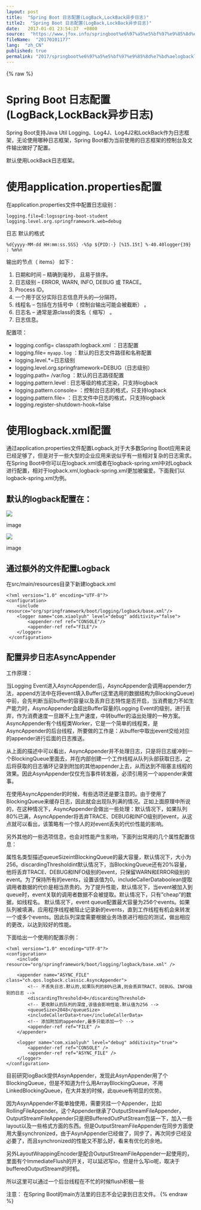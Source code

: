 ```yaml
---
layout: post
title:  "Spring Boot 日志配置(LogBack,LockBack异步日志)"
title2:  "Spring Boot 日志配置(LogBack,LockBack异步日志)"
date:   2017-01-01 23:54:37  +0800
source:  "https://www.jfox.info/springboot%e6%97%a5%e5%bf%97%e9%85%8d%e7%bd%aelogbacklockback%e5%bc%82%e6%ad%a5%e6%97%a5%e5%bf%97.html"
fileName:  "20170101177"
lang:  "zh_CN"
published: true
permalink: "2017/springboot%e6%97%a5%e5%bf%97%e9%85%8d%e7%bd%aelogbacklockback%e5%bc%82%e6%ad%a5%e6%97%a5%e5%bf%97.html"
---
```

{% raw %}
# Spring Boot 日志配置(LogBack,LockBack异步日志) 


Spring Boot支持Java Util Logging、Log4J、Log4J2和LockBack作为日志框架，无论使用哪种日志框架，Spring Boot都为当前使用的日志框架的控制台及文件输出做好了配置。

默认使用LockBack日志框架。

# 使用application.properties配置

在application.properties文件中配置日志级别：

    logging.file=E:logsspring-boot-student
    logging.level.org.springframework.web=debug

日志 默认的格式

    %d{yyyy-MM-dd HH:mm:ss.SSS} -%5p ${PID:-} [%15.15t] %-40.40logger{39} : %m%n

输出的节点（ items） 如下：

1. 日期和时间 – 精确到毫秒， 且易于排序。
2. 日志级别 – ERROR, WARN, INFO, DEBUG 或 TRACE。
3. Process ID。
4. 一个用于区分实际日志信息开头的—分隔符。
5. 线程名 – 包括在方括号中（ 控制台输出可能会被截断） 。
6. 日志名 – 通常是源class的类名（ 缩写） 。
7. 日志信息。

配置项：

- logging.config= classpath:logback.xml ：日志配置
- logging.file= `myapp.log` ：默认的日志文件路径和名称配置
- logging.level.*=日志级别
- logging.level.org.springframework=DEBUG（日志级别）
- logging.path= /var/log ：默认的日志路径配置
- logging.pattern.level : 日志等级的格式渲染，只支持logback
- logging.pattern.console= ：控制台日志的格式，只支持logback
- logging.pattern.file= ：日志文件中日志的格式，只支持logback
- logging.register-shutdown-hook=false 

# 使用logback.xml配置

通过application.properties文件配置Logback,对于大多数Spring Boot应用来说已经足够了，但是对于一些大型的企业应用来说似乎有一些相对复杂的日志需求。在Spring Boot中你可以在logback.xml或者在logback-spring.xml中对Logback进行配置，相对于logback.xml,logback-spring.xml更加被偏爱。下面我们以logback-spring.xml为例。

## 默认的logback配置在：
![](/wp-content/uploads/2017/07/1499447011.png) 
 
   image 
  
 
 
 ![](/wp-content/uploads/2017/07/1499447013.png) 
 
   image 
  
 

## 通过额外的文件配置Logback

在src/main/resources目录下新建logback.xml

    <?xml version="1.0" encoding="UTF-8"?>  
    <configuration>  
        <include resource="org/springframework/boot/logging/logback/base.xml"/>  
        <logger name="com.xiaolyuh" level="debug" additivity="false">  
            <appender-ref ref="CONSOLE"/>  
            <appender-ref ref="FILE"/>  
        </logger>  
     </configuration>

## 配置异步日志AsyncAppender

工作原理：

当Logging Event进入AsyncAppender后，AsyncAppender会调用appender方法，append方法中在将event填入Buffer(这里选用的数据结构为BlockingQueue)中前，会先判断当前buffer的容量以及丢弃日志特性是否开启，当消费能力不如生产能力时，AsyncAppender会超出Buffer容量的Logging Event的级别，进行丢弃，作为消费速度一旦跟不上生产速度，中转buffer的溢出处理的一种方案。AsyncAppender有个线程类Worker，它是一个简单的线程类，是AsyncAppender的后台线程，所要做的工作是：从buffer中取出event交给对应的appender进行后面的日志推送。

从上面的描述中可以看出，AsyncAppender并不处理日志，只是将日志缓冲到一个BlockingQueue里面去，并在内部创建一个工作线程从队列头部获取日志，之后将获取的日志循环记录到附加的其他appender上去，从而达到不阻塞主线程的效果。因此AsynAppender仅仅充当事件转发器，必须引用另一个appender来做事。

在使用AsyncAppender的时候，有些选项还是要注意的。由于使用了BlockingQueue来缓存日志，因此就会出现队列满的情况。正如上面原理中所说的，在这种情况下，AsyncAppender会做出一些处理：默认情况下，如果队列80%已满，AsyncAppender将丢弃TRACE、DEBUG和INFO级别的event，从这点就可以看出，该策略有一个惊人的对event丢失的代价性能的影响。

另外其他的一些选项信息，也会对性能产生影响，下面列出常用的几个属性配置信息：

<style>table th:first-of-type { width: 100px;}</style> 
属性名类型描述queueSizeintBlockingQueue的最大容量，默认情况下，大小为256。discardingThresholdint默认情况下，当BlockingQueue还有20%容量，他将丢弃TRACE、DEBUG和INFO级别的event，只保留WARN和ERROR级别的event。为了保持所有的events，设置该值为0。includeCallerDataboolean提取调用者数据的代价是相当昂贵的。为了提升性能，默认情况下，当event被加入到queue时，event关联的调用者数据不会被提取。默认情况下，只有”cheap”的数据，如线程名。
默认情况下，event queue配置最大容量为256个events。如果队列被填满，应用程序线程被阻止记录新的events，直到工作线程有机会来转发一个或多个events。因此队列深度需要根据业务场景进行相应的测试，做出相应的更改，以达到较好的性能。

下面给出一个使用的配置示例：

    <?xml version="1.0" encoding="UTF-8"?>
    <configuration>
        <include resource="org/springframework/boot/logging/logback/base.xml" />
    
        <appender name="ASYNC_FILE" class="ch.qos.logback.classic.AsyncAppender">
            <!-- 不丢失日志.默认的,如果队列的80%已满,则会丢弃TRACT、DEBUG、INFO级别的日志 -->
            <discardingThreshold>0</discardingThreshold>
            <!-- 更改默认的队列的深度,该值会影响性能.默认值为256 -->
            <queueSize>2048</queueSize>
            <includeCallerData>true</includeCallerData>
            <!-- 添加附加的appender,最多只能添加一个 -->
            <appender-ref ref="FILE" />
        </appender>
    
        <logger name="com.xiaolyuh" level="debug" additivity="true">
            <appender-ref ref="CONSOLE" />
            <appender-ref ref="ASYNC_FILE" />
        </logger>
    </configuration>

目前研究logBack提供AsynAppender，发现此AsynAppender用了个BlockingQueue，但是不知道为什么用ArrayBlockingQueue，不用LinkedBlockingQueue，在大并发的时候，此queue有明显的优势。

因为AsynAppender不能单独使用，需要另挂一个Appender，比如RollingFileAppender。这个Appender继承了OutputStreamFileAppender，OutputStreamFileAppender只是把BufferedOutPutStream包装一下，加入一些layout以及一些格式方面的东西。但是OutputStreamFileAppender在同步方面使用大量synchronized，由于AsynAppender已经做了，同步了，再次同步已经没必要了，而且synchronized的性能又不那么好，看来有优化的余地。

另外LayoutWrappingEncoder是配合OutputStreamFileAppender一起使用的，里面有个ImmediateFlush的开关，可以延迟写io，但是什么写io呢，取决于bufferedOutputStream的时机。

所以这里可以通过一个后台线程在不忙的时候flush积极一些

注意： 在Spring Boot的main方法里的日志不会记录到日志文件。
{% endraw %}
